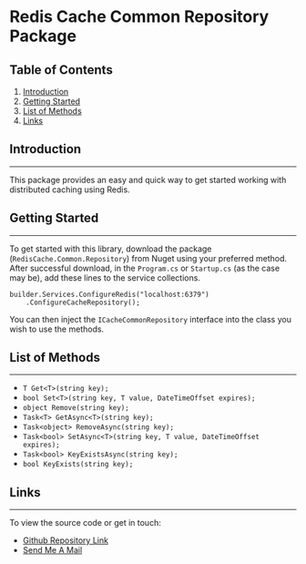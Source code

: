 # Redis Cache Common Repository Package

## Table of Contents
1. [Introduction](#introduction)
2. [Getting Started](#getting-started)
3. [List of Methods](#list-of-methods)
4. [Links](#links)

## Introduction
***
This package provides an easy and quick way to get started working with distributed caching using Redis.

## Getting Started
***
To get started with this library, download the package (```RedisCache.Common.Repository```) from Nuget using your preferred method.
After successful download, in the ```Program.cs``` or ```Startup.cs``` (as the case may be), add these lines to the service collections.
```
builder.Services.ConfigureRedis("localhost:6379")
    .ConfigureCacheRepository();
```
You can then inject the ```ICacheCommonRepository``` interface into the class you wish to use the methods.

## List of Methods
***
* ```T Get<T>(string key);```
* ```bool Set<T>(string key, T value, DateTimeOffset expires);```
* ```object Remove(string key);```
* ```Task<T> GetAsync<T>(string key);```
* ```Task<object> RemoveAsync(string key);```
* ```Task<bool> SetAsync<T>(string key, T value, DateTimeOffset expires);```
* ```Task<bool> KeyExistsAsync(string key);```
* ```bool KeyExists(string key);```

## Links
***
To view the source code or get in touch:
* [Github Repository Link](https://github.com/ojotobar/RedisCache.Common.Repository)
* [Send Me A Mail](mailto:ojotobar@gmail.com)